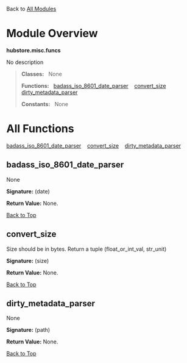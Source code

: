 Back to [All Modules](https://github.com/pyrustic/hubstore/blob/master/docs/modules/README.md#readme)

# Module Overview

**hubstore.misc.funcs**
 
No description

> **Classes:** &nbsp; None
>
> **Functions:** &nbsp; [badass\_iso\_8601\_date\_parser](#badass_iso_8601_date_parser) &nbsp;&nbsp; [convert\_size](#convert_size) &nbsp;&nbsp; [dirty\_metadata\_parser](#dirty_metadata_parser)
>
> **Constants:** &nbsp; None

# All Functions
[badass\_iso\_8601\_date\_parser](#badass_iso_8601_date_parser) &nbsp;&nbsp; [convert\_size](#convert_size) &nbsp;&nbsp; [dirty\_metadata\_parser](#dirty_metadata_parser)

## badass\_iso\_8601\_date\_parser
None



**Signature:** (date)





**Return Value:** None.

[Back to Top](#module-overview)


## convert\_size
Size should be in bytes.
Return a tuple (float_or_int_val, str_unit) 



**Signature:** (size)





**Return Value:** None.

[Back to Top](#module-overview)


## dirty\_metadata\_parser
None



**Signature:** (path)





**Return Value:** None.

[Back to Top](#module-overview)


